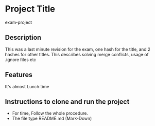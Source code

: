 # Project Title
exam-project
## Description
This was a last minute revision for the exam, one hash for the title, and 2 hashes for other titles.
This describes solving merge conflicts, usage of .ignore files etc
## Features
It's almost Lunch time
## Instructions to clone and run the project
- For time, Follow the whole procedure.
- The file type README.md (Mark-Down)
